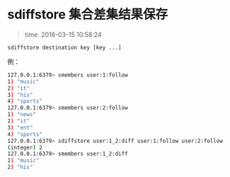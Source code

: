 # sdiffstore 集合差集结果保存
>time: 2018-03-15 10:58:24

```
sdiffstore destination key [key ...]
```
例：
```bash
127.0.0.1:6379> smembers user:1:follow
1) "music"
2) "it"
3) "his"
4) "sports"
127.0.0.1:6379> smembers user:2:follow
1) "news"
2) "it"
3) "ent"
4) "sports"
127.0.0.1:6379> sdiffstore user:1_2:diff user:1:follow user:2:follow 
(integer) 2
127.0.0.1:6379> smembers user:1_2:diff
1) "music"
2) "his"
```